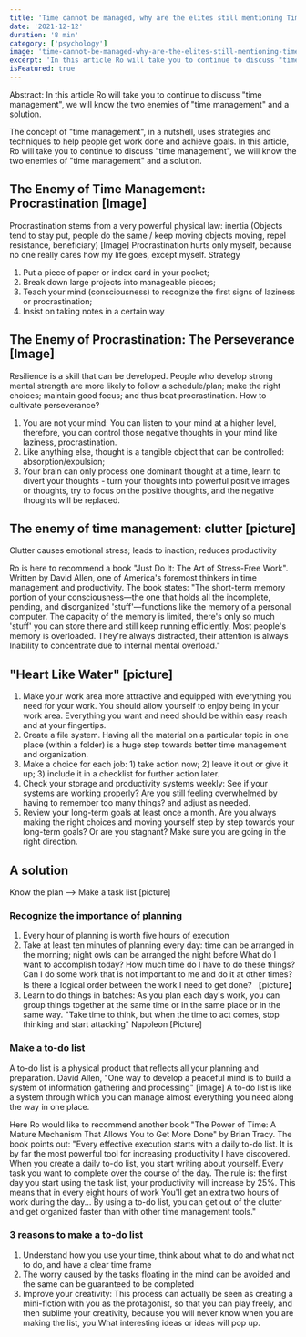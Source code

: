 ```yaml
---
title: 'Time cannot be managed, why are the elites still mentioning Time Management Part II'
date: '2021-12-12'
duration: '8 min'
category: ['psychology']
image: 'time-cannot-be-managed-why-are-the-elites-still-mentioning-time-management-part-2.jpg'
excerpt: 'In this article Ro will take you to continue to discuss "time management", we will know the two enemies of "time management" and a solution.'
isFeatured: true
---
```


Abstract: In this article Ro will take you to continue to discuss "time management", we will know the two enemies of "time management" and a solution.

The concept of "time management", in a nutshell, uses strategies and techniques to help people get work done and achieve goals.
In this article, Ro will take you to continue to discuss "time management", we will know the two enemies of "time management" and a solution.

## The Enemy of Time Management: Procrastination [Image]

Procrastination stems from a very powerful physical law: inertia
(Objects tend to stay put, people do the same / keep moving objects moving, repel resistance, beneficiary) [Image]
Procrastination hurts only myself, because no one really cares how my life goes, except myself.
Strategy

1.  Put a piece of paper or index card in your pocket;
2.  Break down large projects into manageable pieces;
3.  Teach your mind (consciousness) to recognize the first signs of laziness or procrastination;
4.  Insist on taking notes in a certain way

## The Enemy of Procrastination: The Perseverance [Image]

Resilience is a skill that can be developed. People who develop strong mental strength are more likely to follow a schedule/plan; make the right choices; maintain good focus; and thus beat procrastination.
How to cultivate perseverance?

1. You are not your mind: You can listen to your mind at a higher level, therefore, you can control those negative thoughts in your mind like laziness, procrastination.
2. Like anything else, thought is a tangible object that can be controlled: absorption/expulsion;
3. Your brain can only process one dominant thought at a time, learn to divert your thoughts - turn your thoughts into powerful positive images or thoughts, try to focus on the positive thoughts, and the negative thoughts will be replaced.

## The enemy of time management: clutter [picture]

Clutter causes emotional stress; leads to inaction; reduces productivity

Ro is here to recommend a book "Just Do It: The Art of Stress-Free Work". Written by David Allen, one of America's foremost thinkers in time management and productivity.
The book states: "The short-term memory portion of your consciousness—the one that holds all the incomplete, pending, and disorganized 'stuff'—functions like the memory of a personal computer. The capacity of the memory is limited, there's only so much 'stuff' you can store there and still keep running efficiently. Most people's memory is overloaded. They're always distracted, their attention is always Inability to concentrate due to internal mental overload."

## "Heart Like Water" [picture]

1. Make your work area more attractive and equipped with everything you need for your work. You should allow yourself to enjoy being in your work area. Everything you want and need should be within easy reach and at your fingertips.
2. Create a file system. Having all the material on a particular topic in one place (within a folder) is a huge step towards better time management and organization.
3. Make a choice for each job: 1) take action now; 2) leave it out or give it up; 3) include it in a checklist for further action later.
4. Check your storage and productivity systems weekly: See if your systems are working properly? Are you still feeling overwhelmed by having to remember too many things? and adjust as needed.
5. Review your long-term goals at least once a month. Are you always making the right choices and moving yourself step by step towards your long-term goals? Or are you stagnant? Make sure you are going in the right direction.

## A solution

Know the plan --> Make a task list [picture]

### Recognize the importance of planning

1. Every hour of planning is worth five hours of execution
2. Take at least ten minutes of planning every day: time can be arranged in the morning; night owls can be arranged the night before
   What do I want to accomplish today?
   How much time do I have to do these things?
   Can I do some work that is not important to me and do it at other times?
   Is there a logical order between the work I need to get done? 【picture】
3. Learn to do things in batches: As you plan each day's work, you can group things together at the same time or in the same place or in the same way.
   "Take time to think, but when the time to act comes, stop thinking and start attacking" Napoleon [Picture]

### Make a to-do list

A to-do list is a physical product that reflects all your planning and preparation.
David Allen, "One way to develop a peaceful mind is to build a system of information gathering and processing" [image]
A to-do list is like a system through which you can manage almost everything you need along the way in one place.

Here Ro would like to recommend another book "The Power of Time: A Mature Mechanism That Allows You to Get More Done" by Brian Tracy.
The book points out: "Every effective execution starts with a daily to-do list. It is by far the most powerful tool for increasing productivity I have discovered. When you create a daily to-do list, you start writing about yourself. Every task you want to complete over the course of the day. The rule is: the first day you start using the task list, your productivity will increase by 25%. This means that in every eight hours of work You'll get an extra two hours of work during the day... By using a to-do list, you can get out of the clutter and get organized faster than with other time management tools."

### 3 reasons to make a to-do list

1. Understand how you use your time, think about what to do and what not to do, and have a clear time frame
2. The worry caused by the tasks floating in the mind can be avoided and the same can be guaranteed to be completed
3. Improve your creativity: This process can actually be seen as creating a mini-fiction with you as the protagonist, so that you can play freely, and then sublime your creativity, because you will never know when you are making the list, you What interesting ideas or ideas will pop up.
